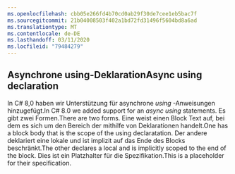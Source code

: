 ```yaml
---
ms.openlocfilehash: cbb05e266fd4b70cd0ab29f30de7cee1eb5bac7f
ms.sourcegitcommit: 21b04008503f402a1bd72fd31496f5604bd8a6ad
ms.translationtype: MT
ms.contentlocale: de-DE
ms.lasthandoff: 03/11/2020
ms.locfileid: "79484279"
---
```

## <a name="async-using-declaration"></a><span data-ttu-id="92587-101">Asynchrone using-Deklaration</span><span class="sxs-lookup"><span data-stu-id="92587-101">Async using declaration</span></span>

<span data-ttu-id="92587-102">In C# 8,0 haben wir Unterstützung für asynchrone *using* -Anweisungen hinzugefügt.</span><span class="sxs-lookup"><span data-stu-id="92587-102">In C# 8.0 we added support for an *async using* statements.</span></span> <span data-ttu-id="92587-103">Es gibt zwei Formen.</span><span class="sxs-lookup"><span data-stu-id="92587-103">There are two forms.</span></span> <span data-ttu-id="92587-104">Eine weist einen Block Text auf, bei dem es sich um den Bereich der mithilfe von Deklarationen handelt.</span><span class="sxs-lookup"><span data-stu-id="92587-104">One has a block body that is the scope of the using declaratation.</span></span> <span data-ttu-id="92587-105">Der andere deklariert eine lokale und ist implizit auf das Ende des Blocks beschränkt.</span><span class="sxs-lookup"><span data-stu-id="92587-105">The other declares a local and is implicitly scoped to the end of the block.</span></span> <span data-ttu-id="92587-106">Dies ist ein Platzhalter für die Spezifikation.</span><span class="sxs-lookup"><span data-stu-id="92587-106">This is a placeholder for their specification.</span></span>
